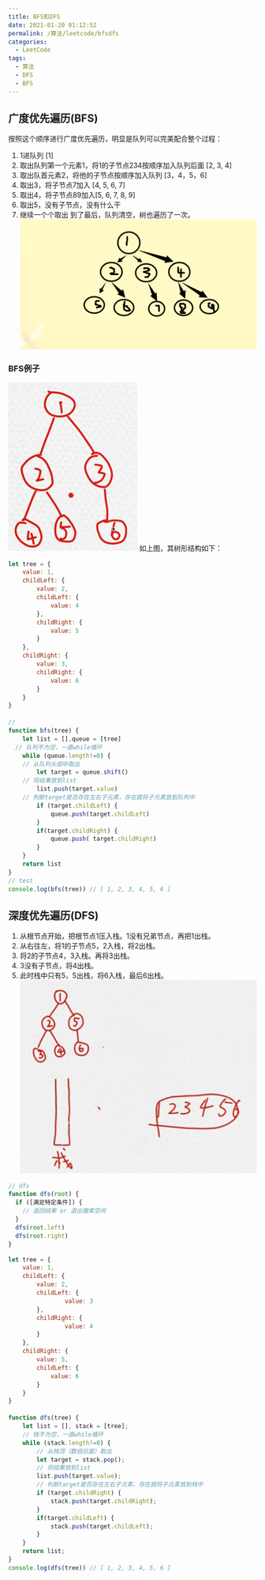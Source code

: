 ```yaml
---
title: BFS和DFS
date: 2021-01-20 01:12:52
permalink: /算法/leetcode/bfsdfs
categories:
  - LeetCode
tags:
  - 算法
  - DFS
  - BFS
---
```

## 广度优先遍历(BFS)

按照这个顺序进行广度优先遍历，明显是队列可以完美配合整个过程：

1. 1进队列 [1]
2. 取出队列第一个元素1，将1的子节点234按顺序加入队列后面 [2, 3, 4]
3. 取出队首元素2，将他的子节点按顺序加入队列 [3，4，5，6]
4. 取出3，将子节点7加入 [4, 5, 6, 7]
5. 取出4，将子节点89加入[5, 6, 7, 8, 9]
6. 取出5，没有子节点，没有什么干
7. 继续一个个取出
   到了最后，队列清空，树也遍历了一次。
   ![img](images/bfsdfs/bfs01.png)

### BFS例子

![img](images/bfsdfs/bfs02.png)
如上图，其树形结构如下：

```javascript
let tree = {
	value: 1,
	childLeft: {
		value: 2,
		childLeft: {
			value: 4
		},
		childRight: {
			value: 5
		}
	},
	childRight: {
		value: 3,
		childRight: {
			value: 6
		}
	}
}

// 
function bfs(tree) {
	let list = [],queue = [tree]
  // 队列不为空，一直while循环
	while (queue.length!=0) {
    // 从队列头部中取出
		let target = queue.shift()
    // 将结果放到list
		list.push(target.value)
    // 判断target是否存在左右子元素，存在就将子元素放到队列中
		if (target.childLeft) {
			queue.push(target.childLeft)
		}
		if(target.childRight) {
			queue.push( target.childRight) 
		}
	}
	return list
}
// test
console.log(bfs(tree)) // [ 1, 2, 3, 4, 5, 6 ]
```

## 深度优先遍历(DFS)

1. 从根节点开始，把根节点1压入栈。1没有兄弟节点，再把1出栈。
2. 从右往左，将1的子节点5，2入栈，将2出栈。
3. 将2的子节点4，3入栈。再将3出栈。
4. 3没有子节点，将4出栈。
5. 此时栈中只有5，5出栈，将6入栈，最后6出栈。
   ![img](images/bfsdfs/dfs03.png)

```js
// dfs
function dfs(root) {
  if ([满足特定条件]) {
    // 返回结果 or 退出搜索空间
  }
  dfs(root.left)
  dfs(root.right)
}
```

```javascript
let tree = {
    value: 1,
    childLeft: {
        value: 2,
        childLeft: {
        		value: 3
        },
        childRight: {
        		value: 4
        }
    },
    childRight: {
        value: 5,
        childLeft: {
        	value: 6
        }
	}  
}
  
function dfs(tree) {
	let list = [], stack = [tree];
  	// 栈不为空，一直while循环
	while (stack.length!=0) {
		// 从栈顶（数组后面）取出
		let target = stack.pop();
		// 将结果放到list
		list.push(target.value);
		// 判断target是否存在左右子元素，存在就将子元素放到栈中
		if (target.childRight) {
			stack.push(target.childRight);
		}
		if(target.childLeft) {
			stack.push(target.childLeft); 
		}
	}
	return list;
}
console.log(dfs(tree)) // [ 1, 2, 3, 4, 5, 6 ]
```
